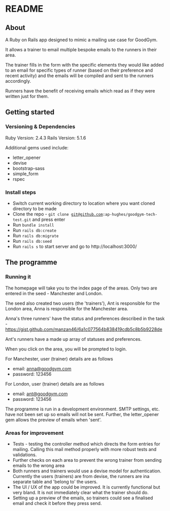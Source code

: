 # README

<h2>About</h2>
A Ruby on Rails app designed to mimic a mailing use case for GoodGym.

It allows a trainer to email multiple bespoke emails to the runners in their area.

The trainer fills in the form with the specific elements they would like added to an email for specific types of runner (based on their preference and recent activity) and the emails will be compiled and sent to the runners accordingly.

Runners have the benefit of receiving emails which read as if they were written just for them.

<h2>Getting started</h2>
<h3>Versioning & Dependencies</h3>
Ruby Version: 2.4.3
Rails Version: 5.1.6

Additional gems used include:
* letter_opener
* devise
* bootstrap-sass
* simple_form
* rspec

<h3>Install steps</h3>

* Switch current working directory to location where you want cloned directory to be made
* Clone the repo - <code>git clone git@github.com:ap-hughes/goodgym-tech-test.git</code> and press enter
* Run <code>bundle install</code>
* Run <code>rails db:create</code>
* Run <code>rails db:migrate</code>
* Run <code>rails db:seed</code>
* Run <code>rails s</code> to start server and go to http://localhost:3000/

<h2>The programme</h2>
<h3>Running it</h3>
The homepage will take you to the index page of the areas. Only two are entered in the seed - Manchester and London.

The seed also created two users (the 'trainers'), Ant is responsible for the London area, Anna is responsible for the Manchester area.

Anna's three runners' have the status and preferences described in the task - https://gist.github.com/manzan46/6a1c077564b838419cdb5c8b5b9228de

Ant's runners have a made up array of statuses and preferences.

When you click on the area, you will be prompted to login.

For Manchester, user (trainer) details are as follows
* email: anna@goodgym.com
* password: 123456

For London, user (trainer) details are as follows
* email: ant@goodgym.com
* password: 123456

The programme is run in a development environment. SMTP settings, etc. have not been set up so emails will not be sent. Further, the letter_opener gem allows the preview of emails when 'sent'.

<h3>Areas for improvement</h3>

* Tests - testing the controller method which directs the form entries for mailing. Calling this mail method properly with more robust tests and validations.
* Further checks on each area to prevent the wrong trainer from sending emails to the wrong area
* Both runners and trainers would use a devise model for authentication. Currently the users (trainers) are from devise, the runners are ina  separate table and 'belong to' the users.
* The UI / UX of the app could be improved. It is currently functional but very bland. It is not immediately clear what the trainer should do.
* Setting up a preview of the emails, so trainers could see a finalised email and check it before they press send.
